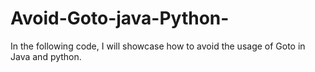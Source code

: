 # Avoid-Goto-java-Python-
In the  following code, I will showcase how to avoid the usage of Goto in Java and python.
